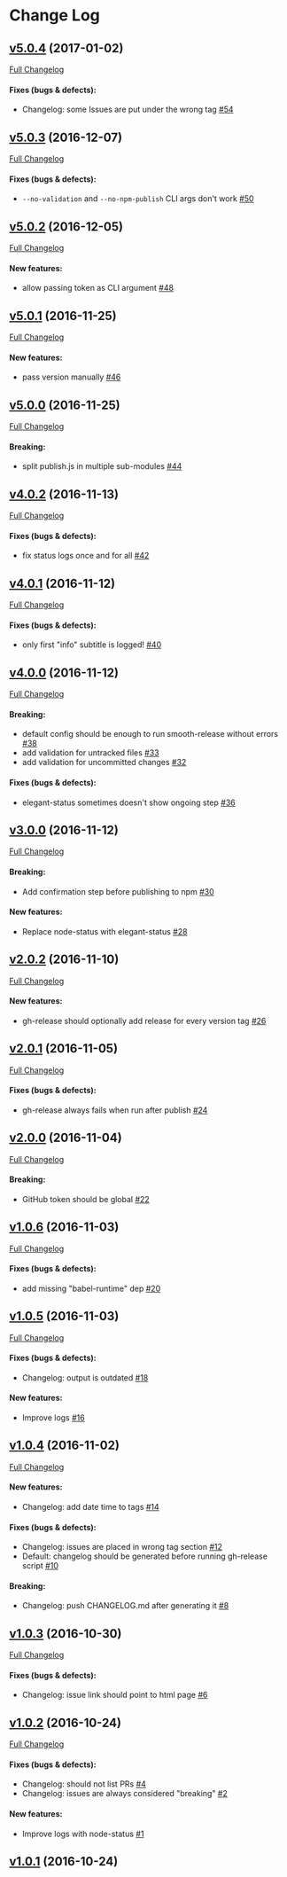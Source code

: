 #  Change Log



## [v5.0.4](https://github.com/FrancescoCioria/smooth-release/tree/v5.0.4) (2017-01-02)
[Full Changelog](https://github.com/FrancescoCioria/smooth-release/compare/v5.0.3...v5.0.4)

#### Fixes (bugs & defects):

- Changelog: some Issues are put under the wrong tag [#54](https://github.com/FrancescoCioria/smooth-release/issues/54)

## [v5.0.3](https://github.com/FrancescoCioria/smooth-release/tree/v5.0.3) (2016-12-07)
[Full Changelog](https://github.com/FrancescoCioria/smooth-release/compare/v5.0.2...v5.0.3)

#### Fixes (bugs & defects):

- `--no-validation` and `--no-npm-publish` CLI args don't work [#50](https://github.com/FrancescoCioria/smooth-release/issues/50)

## [v5.0.2](https://github.com/FrancescoCioria/smooth-release/tree/v5.0.2) (2016-12-05)
[Full Changelog](https://github.com/FrancescoCioria/smooth-release/compare/v5.0.1...v5.0.2)

#### New features:

- allow passing token as CLI argument [#48](https://github.com/FrancescoCioria/smooth-release/issues/48)

## [v5.0.1](https://github.com/FrancescoCioria/smooth-release/tree/v5.0.1) (2016-11-25)
[Full Changelog](https://github.com/FrancescoCioria/smooth-release/compare/v5.0.0...v5.0.1)

#### New features:

- pass version manually [#46](https://github.com/FrancescoCioria/smooth-release/issues/46)

## [v5.0.0](https://github.com/FrancescoCioria/smooth-release/tree/v5.0.0) (2016-11-25)
[Full Changelog](https://github.com/FrancescoCioria/smooth-release/compare/v4.0.2...v5.0.0)

#### Breaking:

- split publish.js in multiple sub-modules [#44](https://github.com/FrancescoCioria/smooth-release/issues/44)

## [v4.0.2](https://github.com/FrancescoCioria/smooth-release/tree/v4.0.2) (2016-11-13)
[Full Changelog](https://github.com/FrancescoCioria/smooth-release/compare/v4.0.1...v4.0.2)

#### Fixes (bugs & defects):

- fix status logs once and for all [#42](https://github.com/FrancescoCioria/smooth-release/issues/42)

## [v4.0.1](https://github.com/FrancescoCioria/smooth-release/tree/v4.0.1) (2016-11-12)
[Full Changelog](https://github.com/FrancescoCioria/smooth-release/compare/v4.0.0...v4.0.1)

#### Fixes (bugs & defects):

- only first "info" subtitle is logged! [#40](https://github.com/FrancescoCioria/smooth-release/issues/40)

## [v4.0.0](https://github.com/FrancescoCioria/smooth-release/tree/v4.0.0) (2016-11-12)
[Full Changelog](https://github.com/FrancescoCioria/smooth-release/compare/v3.0.0...v4.0.0)

#### Breaking:

- default config should be enough to run smooth-release without errors [#38](https://github.com/FrancescoCioria/smooth-release/issues/38)
- add validation for untracked files [#33](https://github.com/FrancescoCioria/smooth-release/issues/33)
- add validation for uncommitted changes [#32](https://github.com/FrancescoCioria/smooth-release/issues/32)

#### Fixes (bugs & defects):

- elegant-status sometimes doesn't show ongoing step [#36](https://github.com/FrancescoCioria/smooth-release/issues/36)

## [v3.0.0](https://github.com/FrancescoCioria/smooth-release/tree/v3.0.0) (2016-11-12)
[Full Changelog](https://github.com/FrancescoCioria/smooth-release/compare/v2.0.2...v3.0.0)

#### Breaking:

- Add confirmation step before publishing to npm [#30](https://github.com/FrancescoCioria/smooth-release/issues/30)

#### New features:

- Replace node-status with elegant-status [#28](https://github.com/FrancescoCioria/smooth-release/issues/28)

## [v2.0.2](https://github.com/FrancescoCioria/smooth-release/tree/v2.0.2) (2016-11-10)
[Full Changelog](https://github.com/FrancescoCioria/smooth-release/compare/v2.0.1...v2.0.2)

#### New features:

- gh-release should optionally add release for every version tag [#26](https://github.com/FrancescoCioria/smooth-release/issues/26)

## [v2.0.1](https://github.com/FrancescoCioria/smooth-release/tree/v2.0.1) (2016-11-05)
[Full Changelog](https://github.com/FrancescoCioria/smooth-release/compare/v2.0.0...v2.0.1)

#### Fixes (bugs & defects):

- gh-release always fails when run after publish [#24](https://github.com/FrancescoCioria/smooth-release/issues/24)

## [v2.0.0](https://github.com/FrancescoCioria/smooth-release/tree/v2.0.0) (2016-11-04)
[Full Changelog](https://github.com/FrancescoCioria/smooth-release/compare/v1.0.6...v2.0.0)

#### Breaking:

- GitHub token should be global [#22](https://github.com/FrancescoCioria/smooth-release/issues/22)

## [v1.0.6](https://github.com/FrancescoCioria/smooth-release/tree/v1.0.6) (2016-11-03)
[Full Changelog](https://github.com/FrancescoCioria/smooth-release/compare/v1.0.5...v1.0.6)

#### Fixes (bugs & defects):

- add missing "babel-runtime" dep [#20](https://github.com/FrancescoCioria/smooth-release/issues/20)

## [v1.0.5](https://github.com/FrancescoCioria/smooth-release/tree/v1.0.5) (2016-11-03)
[Full Changelog](https://github.com/FrancescoCioria/smooth-release/compare/v1.0.4...v1.0.5)

#### Fixes (bugs & defects):

- Changelog: output is outdated [#18](https://github.com/FrancescoCioria/smooth-release/issues/18)

#### New features:

- Improve logs [#16](https://github.com/FrancescoCioria/smooth-release/issues/16)

## [v1.0.4](https://github.com/FrancescoCioria/smooth-release/tree/v1.0.4) (2016-11-02)
[Full Changelog](https://github.com/FrancescoCioria/smooth-release/compare/v1.0.3...v1.0.4)

#### New features:

- Changelog: add date time to tags [#14](https://github.com/FrancescoCioria/smooth-release/issues/14)

#### Fixes (bugs & defects):

- Changelog: issues are placed in wrong tag section [#12](https://github.com/FrancescoCioria/smooth-release/issues/12)
- Default: changelog should be generated before running gh-release script [#10](https://github.com/FrancescoCioria/smooth-release/issues/10)

#### Breaking:

- Changelog: push CHANGELOG.md after generating it [#8](https://github.com/FrancescoCioria/smooth-release/issues/8)

## [v1.0.3](https://github.com/FrancescoCioria/smooth-release/tree/v1.0.3) (2016-10-30)
[Full Changelog](https://github.com/FrancescoCioria/smooth-release/compare/v1.0.2...v1.0.3)

#### Fixes (bugs & defects):

- Changelog: issue link should point to html page [#6](https://github.com/FrancescoCioria/smooth-release/issues/6)

## [v1.0.2](https://github.com/FrancescoCioria/smooth-release/tree/v1.0.2) (2016-10-24)
[Full Changelog](https://github.com/FrancescoCioria/smooth-release/compare/v1.0.1...v1.0.2)

#### Fixes (bugs & defects):

- Changelog: should not list PRs [#4](https://github.com/FrancescoCioria/smooth-release/issues/4)
- Changelog: issues are always considered "breaking" [#2](https://github.com/FrancescoCioria/smooth-release/issues/2)

#### New features:

- Improve logs with node-status [#1](https://github.com/FrancescoCioria/smooth-release/issues/1)

## [v1.0.1](https://github.com/FrancescoCioria/smooth-release/tree/v1.0.1) (2016-10-24)
